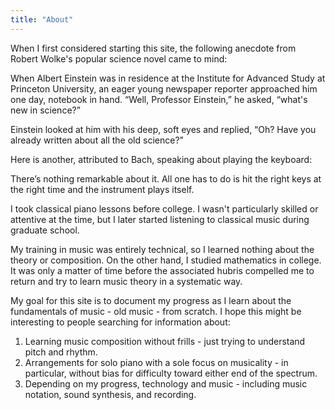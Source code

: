 ```yaml
---
title: "About"
---
```


When I first considered starting this site, the following anecdote from Robert Wolke's popular science novel came to mind:

<div class="media">
<p>When Albert Einstein was in residence at the Institute for Advanced Study at Princeton University, an eager young newspaper reporter approached him one day, notebook in hand. “Well, Professor Einstein,” he asked, “what's new in science?”</p>
  
<p>Einstein looked at him with his deep, soft eyes and replied, “Oh? Have you already written about all the old science?”</p>
</div>

Here is another, attributed to Bach, speaking about playing the keyboard:

<div class="media">
<p>There’s nothing remarkable about it. All one has to do is hit the right keys at the right time and the instrument plays itself.</p>
</div>

I took classical piano lessons before college. I wasn't particularly skilled or attentive at the time, but I later started listening to classical music during graduate school. 

My training in music was entirely technical, so I learned nothing about the theory or composition. On the other hand, I studied mathematics in college. It was only a matter of time before the associated hubris compelled me to return and try to learn music theory in a systematic way.

My goal for this site is to document my progress as I learn about the fundamentals of music - old music - from scratch. I hope this might be interesting to people searching for information about:

1. Learning music composition without frills - just trying to understand pitch and rhythm.
2. Arrangements for solo piano with a sole focus on musicality - in particular, without bias for difficulty toward either end of the spectrum.
3. Depending on my progress, technology and music - including music notation, sound synthesis, and recording.
